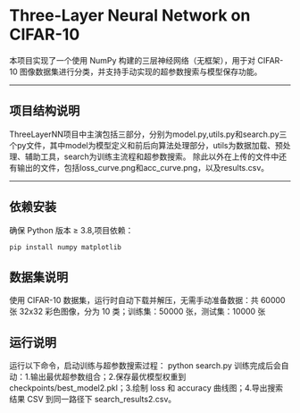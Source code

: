 # Three-Layer Neural Network on CIFAR-10

本项目实现了一个使用 NumPy 构建的三层神经网络（无框架），用于对 CIFAR-10 图像数据集进行分类，并支持手动实现的超参数搜索与模型保存功能。

---

## 项目结构说明
ThreeLayerNN项目中主演包括三部分，分别为model.py,utils.py和search.py三个py文件，其中model为模型定义和前后向算法处理部分，utils为数据加载、预处理、辅助工具，search为训练主流程和超参数搜索。
除此以外在上传的文件中还有输出的文件，包括loss_curve.png和acc_curve.png，以及results.csv。

---

## 依赖安装

确保 Python 版本 ≥ 3.8,项目依赖：

```bash
pip install numpy matplotlib
```

## 数据集说明
使用 CIFAR-10 数据集，运行时自动下载并解压，无需手动准备数据：共 60000 张 32x32 彩色图像，分为 10 类；训练集：50000 张，测试集：10000 张

## 运行说明

运行以下命令，启动训练与超参数搜索过程：
python search.py
训练完成后会自动：1.输出最优超参数组合；2.保存最优模型权重到 checkpoints/best_model2.pkl；3.绘制 loss 和 accuracy 曲线图；4.导出搜索结果 CSV 到同一路径下 search_results2.csv。

    